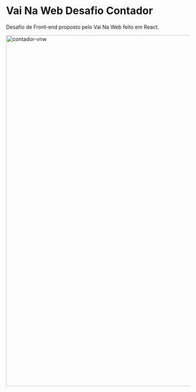 # Vai Na Web Desafio Contador

Desafio de Front-end proposto pelo Vai Na Web feito em React.


<img width="960" alt="contador-vnw" src="https://github.com/leticiasimoess/contador-vnw/assets/84276913/e01ff1e7-4d06-4eb3-875d-e8ef0dd56eef">
